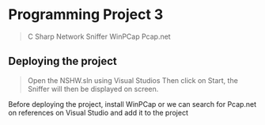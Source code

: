 # Programming Project 3
> C Sharp Network Sniffer WinPCap Pcap.net

## Deploying the project
> Open the NSHW.sln using Visual Studios
  Then click on Start, the Sniffer will then be displayed on screen.

Before deploying the project, install WinPCap or we can search for Pcap.net on references on Visual Studio and add it to the project
